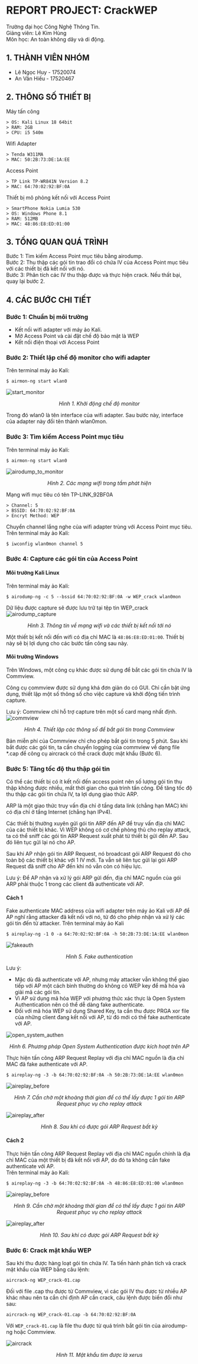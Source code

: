 # REPORT PROJECT: CrackWEP
Trường đại học Công Nghệ Thông Tin.  
Giảng viên: Lê Kim Hùng  
Môn học: An toàn không dây và di động.  
## 1. THÀNH VIÊN NHÓM
* Lê Ngọc Huy - 17520074
* An Văn Hiếu - 17520467
## 2. THÔNG SỐ THIẾT BỊ
Máy tấn công
```
> OS: Kali Linux 18 64bit  
> RAM: 2GB  
> CPU: i5 540m    
```

Wifi Adapter
```
> Tenda W311MA  
> MAC: 50:2B:73:DE:1A:EE   
```

Access Point
```
> TP Link TP-WR841N Version 8.2  
> MAC: 64:70:02:92:BF:0A
```

Thiết bị mô phỏng kết nối với Access Point
```
> SmartPhone Nokia Lumia 530  
> OS: Windows Phone 8.1  
> RAM: 512MB  
> MAC: 48:86:E8:ED:01:00 
```
## 3. TỔNG QUAN QUÁ TRÌNH
Bước 1: Tìm kiếm Access Point mục tiêu bằng airodump.  
Bước 2: Thu thập các gói tin trao đổi có chứa IV của Access Point mục tiêu với các thiết bị đã kết nối với nó.  
Bước 3: Phân tích các IV thu thập được và thực hiện crack. Nếu thất bại, quay lại bước 2.

## 4. CÁC BƯỚC CHI TIẾT
### Bước 1: Chuẩn bị môi trường
- Kết nối wifi adapter với máy ảo Kali.
- Mở Access Point và cài đặt chế độ bảo mật là WEP
- Kết nối điện thoại với Access Point
### Bước 2: Thiết lập chế độ monitor cho wifi adapter
Trên terminal máy ảo Kali:  
```
$ airmon-ng start wlan0
```

![start_monitor](imgs/start_monitor.jpg)
*<p align = "center">Hình 1. Khởi động chế độ monitor</p>*
Trong đó wlan0 là tên interface của wifi adapter. Sau bước này, interface của adapter này đổi tên thành wlan0mon.
### Bước 3: Tìm kiếm Access Point mục tiêu
Trên terminal máy ảo Kali:  
``` 
$ airmon-ng start wlan0
```

![airodump_to_monitor](imgs/airodump_to_monitor.jpg)
*<p align = "center">Hình 2. Các mạng wifi trong tầm phát hiện</p>*
Mạng wifi mục tiêu có tên TP-LINK_92BF0A
```
> Channel: 5  
> BSSID: 64:70:02:92:BF:0A  
> Encryt Method: WEP 
```

Chuyển channel lắng nghe của wifi adapter trùng với Access Point mục tiêu. Trên terminal máy ảo Kali: 
```
$ iwconfig wlan0mon channel 5
```
### Bước 4: Capture các gói tin của Access Point
#### Môi trường Kali Linux
Trên terminal máy ảo Kali: 
```
$ airodump-ng -c 5 --bssid 64:70:02:92:BF:0A -w WEP_crack wlan0mon
```
Dữ liệu được capture sẽ được lưu trữ tại tệp tin WEP_crack  
![airodump_capture](imgs/airodump_capture.jpg)
*<p align = "center">Hình 3. Thông tin về mạng wifi và các thiết bị kết nối tới nó</p>*
Một thiết bị kết nối đến wifi có địa chỉ MAC là `48:86:E8:ED:01:00`. Thiết bị này sẽ bị lợi dụng cho các bước tấn công sau này.
#### Môi trường Windows
Trên Windows, một công cụ khác được sử dụng để bắt các gói tin chứa IV là Commview.

Công cụ commview được sử dụng khá đơn giản do có GUI. Chỉ cần bật ứng dụng, thiết lập một số thông số cho việc capture và khởi động tiến trình capture.

Lưu ý: Commview chỉ hỗ trợ capture trên một số card mạng nhất định.
![commview](imgs/commview/setup_logging.jpg)
*<p align = "center">Hình 4. Thiết lập các thông số để bắt gói tin trong Commview</p>*

Bản miễn phí của Commview chỉ cho phép bắt gói tin trong 5 phút. Sau khi bắt được các gói tin, ta cần chuyển logging của commview về dạng file *.cap để công cụ aircrack có thể crack được mật khẩu (Bước 6).

### Bước 5: Tăng tốc độ thu thập gói tin
Có thể các thiết bị có ít kết nối đến access point nên số lượng gói tin thu thập không được nhiều, mất thời gian cho quá trình tấn công. Để tăng tốc độ thu thập các gói tin chứa IV, ta lợi dụng giao thức ARP.  

ARP là một giao thức truy vấn địa chỉ ở tầng data link (chẳng hạn MAC) khi có địa chỉ ở tầng Internet (chẳng hạn IPv4).  

Các thiết bị thường xuyên gửi gói tin ARP đến AP để truy vấn địa chỉ MAC của các thiết bị khác. Vì WEP không có cơ chế phòng thủ cho replay attack, ta có thể sniff các gói tin ARP Request xuất phát từ thiết bị gửi đến AP. Sau đó liên tục gửi lại nó cho AP.  

Sau khi AP nhận gói tin ARP Request, nó broadcast gói ARP Request đó cho toàn bộ các thiết bị khác với 1 IV mới. Ta vẫn sẽ liên tục gửi lại gói ARP Request đã sniff cho AP đến khi nó vẫn còn có hiệu lực.  

Lưu ý: Để AP nhận và xử lý gói ARP gửi đến, địa chỉ MAC nguồn của gói ARP phải thuộc 1 trong các client đã authenticate với AP.

#### Cách 1
Fake authenticate MAC address của wifi adapter trên máy ảo Kali với AP để AP nghĩ rằng attacker đã kết nối với nó, từ đó cho phép nhận và xử lý các gói tin đến từ attacker. Trên terminal máy ảo Kali
```
$ aireplay-ng -1 0 -a 64:70:02:92:BF:0A -h 50:2B:73:DE:1A:EE wlan0mon
```
![fakeauth](imgs/5.1/fakeauth.jpg)
*<p align = "center">Hình 5. Fake authentication</p>*
Lưu ý: 
* Mặc dù đã authenticate với AP, nhưng máy attacker vẫn không thể giao tiếp với AP một cách bình thường do không có WEP key để mã hóa và giải mã các gói tin.
* Vì AP sử dụng mã hóa WEP với phương thức xác thực là Open System Authentication nên có thể dễ dàng fake authenticate.
* Đối với mã hóa WEP sử dụng Shared Key, ta cần thu được PRGA xor file của những client đang kết nối với AP, từ đó mới có thể fake authenticate với AP.

![open_system_authen](imgs/open_system_authen.jpg)
*<p align = "center">Hình 6. Phương pháp Open System Authentication được kích hoạt trên AP</p>*

Thực hiện tấn công ARP Request Replay với địa chỉ MAC nguồn là địa chỉ MAC đã fake authenticate với AP.
```
$ aireplay-ng -3 -b 64:70:02:92:BF:0A -h 50:2B:73:DE:1A:EE wlan0mon
```

![aireplay_before](imgs/5.1/aireplay_before.jpg)
*<p align = "center">Hình 7. Cần chờ một khoảng thời gian để có thể lấy được 1 gói tin ARP Request phục vụ cho replay attack</p>*
![aireplay_after](imgs/5.1/aireplay_after.jpg)
*<p align = "center">Hình 8. Sau khi có được gói ARP Request bất kỳ</p>*
#### Cách 2
Thực hiện tấn công ARP Request Replay với địa chỉ MAC nguồn chính là địa chỉ MAC của một thiết bị đã kết nối với AP, do đó ta không cần fake authenticate với AP.  
Trên terminal máy ảo Kali:
```
$ aireplay-ng -3 -b 64:70:02:92:BF:0A -h 48:86:E8:ED:01:00 wlan0mon
```
![aireplay_before](imgs/5.2/aireplay_before.jpg)
*<p align = "center">Hình 9. Cần chờ một khoảng thời gian để có thể lấy được 1 gói tin ARP Request phục vụ cho replay attack</p>*
![aireplay_after](imgs/5.2/aireplay_after.jpg)
*<p align = "center">Hình 10. Sau khi có được gói ARP Request bất kỳ</p>*


### Bước 6: Crack mật khẩu WEP
Sau khi thu được hàng loạt gói tin chứa IV. Ta tiến hành phân tích và crack mật khẩu của WEP bằng câu lệnh:
```
aircrack-ng WEP_crack-01.cap
```

Đối với file .cap thu được từ Commview, vì các gói IV thu được từ nhiều AP khác nhau nên ta cần chỉ định AP cần crack, câu lệnh được biến đổi như sau:
```
aircrack-ng WEP_crack-01.cap -b 64:70:02:92:BF:0A
```
Với `WEP_crack-01.cap` là file thu được từ quá trình bắt gói tin của airodump-ng hoặc Commview.

![aircrack](imgs/aircrack.jpg)
*<p align = "center">Hình 11. Mật khẩu tìm được là xerus</p>*
